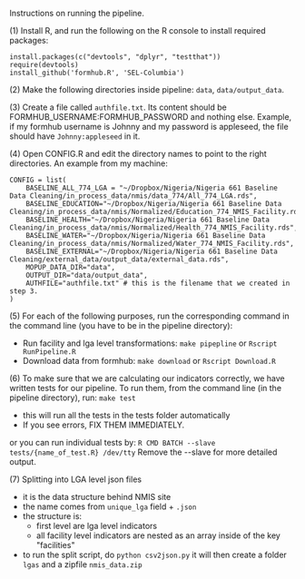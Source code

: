 Instructions on running the pipeline.

(1) Install R, and run the following on the R console to install required packages:
```
install.packages(c("devtools", "dplyr", "testthat"))
require(devtools)
install_github('formhub.R', 'SEL-Columbia')
```

(2) Make the following directories inside pipeline: `data`, `data/output_data`.

(3) Create a file called `authfile.txt`. Its content should be FORMHUB_USERNAME:FORMHUB_PASSWORD and nothing else. Example, if my formhub username is Johnny and my password is appleseed, the file should have `Johnny:appleseed` in it.

(4) Open CONFIG.R and edit the directory names to point to the right directories. An example from my machine:
```
CONFIG = list(
    BASELINE_ALL_774_LGA = "~/Dropbox/Nigeria/Nigeria 661 Baseline Data Cleaning/in_process_data/nmis/data_774/All_774_LGA.rds",
    BASELINE_EDUCATION="~/Dropbox/Nigeria/Nigeria 661 Baseline Data Cleaning/in_process_data/nmis/Normalized/Education_774_NMIS_Facility.rds",
    BASELINE_HEALTH="~/Dropbox/Nigeria/Nigeria 661 Baseline Data Cleaning/in_process_data/nmis/Normalized/Health_774_NMIS_Facility.rds",
    BASELINE_WATER="~/Dropbox/Nigeria/Nigeria 661 Baseline Data Cleaning/in_process_data/nmis/Normalized/Water_774_NMIS_Facility.rds",
    BASELINE_EXTERNAL="~/Dropbox/Nigeria/Nigeria 661 Baseline Data Cleaning/external_data/output_data/external_data.rds",
    MOPUP_DATA_DIR="data", 
    OUTPUT_DIR="data/output_data",
    AUTHFILE="authfile.txt" # this is the filename that we created in step 3.
)
```

(5) For each of the following purposes, run the corresponding command in the command line (you have to be in the pipeline directory):
 * Run facility and lga level transformations: `make pipepline` or `Rscript RunPipeline.R`
 * Download data from formhub: `make download` or `Rscript Download.R`

(6) To make sure that we are calculating our indicators correctly, we have written tests for our pipeline. To run them, from the command line (in the pipeline directory), run:
```make test```
* this will run all the tests in the tests folder automatically
* If you see errors, FIX THEM IMMEDIATELY.

or you can run individual tests by:
```R CMD BATCH --slave tests/{name_of_test.R} /dev/tty```
Remove the --slave for more detailed output.

(7) Splitting into LGA level json files
* it is the data structure behind NMIS site
* the name comes from `unique_lga` field + `.json`
* the structure is:
    * first level are lga level indicators
    * all facility level indicators are nested as an array inside of the key "facilities"
* to run the split script, do
```python csv2json.py```
it will then create a folder `lgas` and a zipfile `nmis_data.zip`
